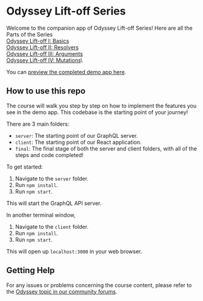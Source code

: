 # Odyssey Lift-off Series

Welcome to the companion app of Odyssey Lift-off Series! Here are all the Parts of the Series\
[Odyssey Lift-off I: Basics](https://odyssey.apollographql.com/lift-off-part1)\
[Odyssey Lift-off II: Resolvers](https://www.apollographql.com/tutorials/lift-off-part2)\
[Odyssey Lift-off III: Arguments](https://www.apollographql.com/tutorials/lift-off-part3)\
[Odyssey Lift-off IV: Mutations](https://www.apollographql.com/tutorials/lift-off-part4)\

You can [preview the completed demo app here](https://odyssey-catstronauts.netlify.app/).

## How to use this repo

The course will walk you step by step on how to implement the features you see in the demo app. This codebase is the starting point of your journey!

There are 3 main folders:

- `server`: The starting point of our GraphQL server.
- `client`: The starting point of our React application.
- `final`: The final stage of both the server and client folders, with all of the steps and code completed!

To get started:

1. Navigate to the `server` folder.
1. Run `npm install`.
1. Run `npm start`.

This will start the GraphQL API server.

In another terminal window,

1. Navigate to the `client` folder.
1. Run `npm install`.
1. Run `npm start`.

This will open up `localhost:3000` in your web browser.

## Getting Help

For any issues or problems concerning the course content, please refer to the [Odyssey topic in our community forums](https://community.apollographql.com/tags/c/help/6/odyssey).
